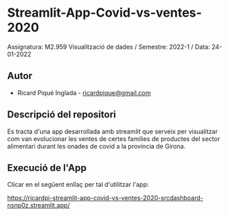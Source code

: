 # Streamlit-App-Covid-vs-ventes-2020

Assignatura: M2.959 Visualització de dades / Semestre: 2022-1 / Data: 24-01-2022

## Autor
  * Ricard Piqué Inglada - [ricardpique@gmail.com](email@gmail.com)

## Descripció del repositori
Es tracta d'una app desarrollada amb streamlit que serveix per visualitzar com van evolucionar les ventes de certes families de productes del sector alimentari durant les onades de covid a la provincia de Girona.

## Execució de l'App
Clicar en el següent enllaç per tal d'utilitzar l'app:

https://ricardpi-streamlit-app-covid-vs-ventes-2020-srcdashboard-nsnp0z.streamlit.app/
